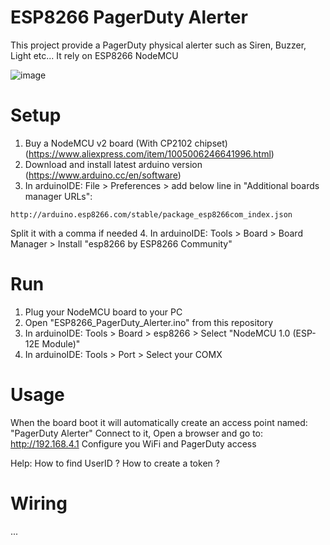 # ESP8266 PagerDuty Alerter
This project provide a PagerDuty physical alerter such as Siren, Buzzer, Light etc...
It rely on ESP8266 NodeMCU

![image](https://github.com/user-attachments/assets/aaff4a03-6967-4704-ad7e-c522b85fbfd3)

# Setup
 1. Buy a NodeMCU v2 board (With CP2102 chipset) (https://www.aliexpress.com/item/1005006246641996.html)
 2. Download and install latest arduino version (https://www.arduino.cc/en/software)
 3. In arduinoIDE: File > Preferences > add below line in "Additional boards manager URLs":
 ```
 http://arduino.esp8266.com/stable/package_esp8266com_index.json
 ```
 Split it with a comma if needed
 4. In arduinoIDE: Tools > Board > Board Manager > Install "esp8266 by ESP8266 Community"
  
# Run
 1. Plug your NodeMCU board to your PC
 2. Open "ESP8266_PagerDuty_Alerter.ino" from this repository
 3. In arduinoIDE: Tools > Board > esp8266 > Select "NodeMCU 1.0 (ESP-12E Module)"
 4. In arduinoIDE: Tools > Port > Select your COMX

# Usage
When the board boot it will automatically create an access point named: "PagerDuty Alerter"
Connect to it, Open a browser and go to: http://192.168.4.1
Configure you WiFi and PagerDuty access

Help:
	How to find UserID ?
	How to create a token ?

# Wiring 

...
